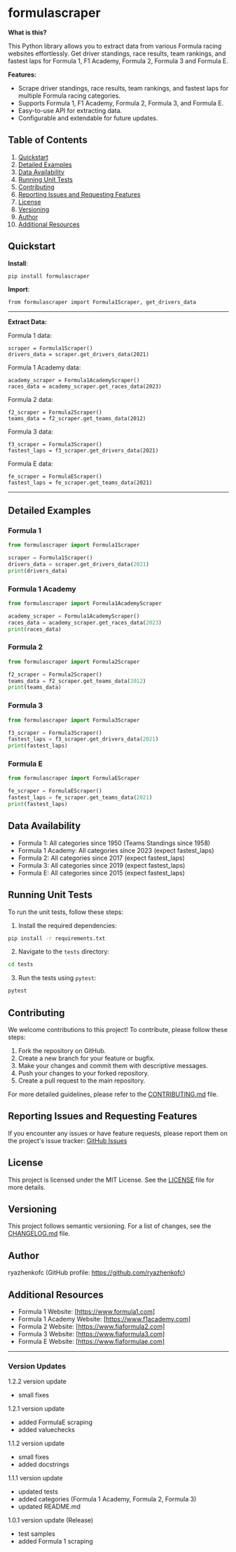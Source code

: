 # formulascraper #

**What is this?**

This Python library allows you to extract data from various Formula racing websites effortlessly. Get driver standings, race results, team rankings, and fastest laps for Formula 1, F1 Academy, Formula 2, Formula 3 and Formula E.

**Features:**

- Scrape driver standings, race results, team rankings, and fastest laps for multiple Formula racing categories.
- Supports Formula 1, F1 Academy, Formula 2, Formula 3, and Formula E.
- Easy-to-use API for extracting data.
- Configurable and extendable for future updates.

## Table of Contents

1. [Quickstart](#quickstart)
2. [Detailed Examples](#detailed-examples)
3. [Data Availability](#data-availability)
4. [Running Unit Tests](#running-unit-tests)
5. [Contributing](#contributing)
6. [Reporting Issues and Requesting Features](#reporting-issues-and-requesting-features)
7. [License](#license)
8. [Versioning](#versioning)
9. [Author](#author)
10. [Additional Resources](#additional-resources)

## Quickstart ##

**Install**:

	pip install formulascraper

**Import**:

	from formulascraper import Formula1Scraper, get_drivers_data

----------

**Extract Data:**

 Formula 1 data:

	scraper = Formula1Scraper()
	drivers_data = scraper.get_drivers_data(2021)

 Formula 1 Academy data:

	academy_scraper = Formula1AcademyScraper()
	races_data = academy_scraper.get_races_data(2023)

 Formula 2 data:

	f2_scraper = Formula2Scraper()
	teams_data = f2_scraper.get_teams_data(2012)

 Formula 3 data:

	f3_scraper = Formula3Scraper()
	fastest_laps = f3_scraper.get_drivers_data(2021)

 Formula E data:

	fe_scraper = FormulaEScraper()
	fastest_laps = fe_scraper.get_teams_data(2021)

----------

## Detailed Examples

### Formula 1

```python
from formulascraper import Formula1Scraper

scraper = Formula1Scraper()
drivers_data = scraper.get_drivers_data(2021)
print(drivers_data)
```

### Formula 1 Academy

```python
from formulascraper import Formula1AcademyScraper

academy_scraper = Formula1AcademyScraper()
races_data = academy_scraper.get_races_data(2023)
print(races_data)
```

### Formula 2

```python
from formulascraper import Formula2Scraper

f2_scraper = Formula2Scraper()
teams_data = f2_scraper.get_teams_data(2012)
print(teams_data)
```

### Formula 3

```python
from formulascraper import Formula3Scraper

f3_scraper = Formula3Scraper()
fastest_laps = f3_scraper.get_drivers_data(2021)
print(fastest_laps)
```

### Formula E

```python
from formulascraper import FormulaEScraper

fe_scraper = FormulaEScraper()
fastest_laps = fe_scraper.get_teams_data(2021)
print(fastest_laps)
```

## Data Availability

- Formula 1: All categories since 1950 (Teams Standings since 1958)
- Formula 1 Academy: All categories since 2023 (expect fastest_laps)
- Formula 2: All categories since 2017 (expect fastest_laps)
- Formula 3: All categories since 2019 (expect fastest_laps)
- Formula E: All categories since 2015 (expect fastest_laps)

## Running Unit Tests

To run the unit tests, follow these steps:

1. Install the required dependencies:

```bash
pip install -r requirements.txt
```

2. Navigate to the `tests` directory:

```bash
cd tests
```

3. Run the tests using `pytest`:

```bash
pytest
```

## Contributing

We welcome contributions to this project! To contribute, please follow these steps:

1. Fork the repository on GitHub.
2. Create a new branch for your feature or bugfix.
3. Make your changes and commit them with descriptive messages.
4. Push your changes to your forked repository.
5. Create a pull request to the main repository.

For more detailed guidelines, please refer to the [CONTRIBUTING.md](CONTRIBUTING.md) file.

## Reporting Issues and Requesting Features

If you encounter any issues or have feature requests, please report them on the project's issue tracker: [GitHub Issues](https://github.com/ryazhenkofc/formulascraper/issues)

## License

This project is licensed under the MIT License. See the [LICENSE](LICENSE) file for more details.

## Versioning

This project follows semantic versioning. For a list of changes, see the [CHANGELOG.md](CHANGELOG.md) file.

## Author

ryazhenkofc (GitHub profile: https://github.com/ryazhenkofc)

## Additional Resources

-   Formula 1 Website: [https://www.formula1.com]
-   Formula 1 Academy Website: [https://www.f1academy.com]
-   Formula 2 Website: [https://www.fiaformula2.com]
-   Formula 3 Website: [https://www.fiaformula3.com]
-   Formula E Website: [https://www.fiaformulae.com]

----------

### Version Updates

1.2.2 version update

- small fixes

1.2.1 version update

- added FormulaE scraping
- added valuechecks

1.1.2 version update

- small fixes
- added docstrings

1.1.1 version update

- updated tests
- added categories (Formula 1 Academy, Formula 2, Formula 3)
- updated README.md

1.0.1 version update (Release)

- test samples
- added Formula 1 scraping
